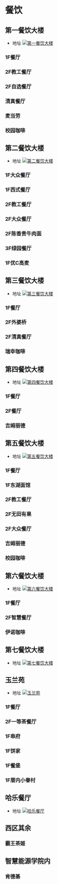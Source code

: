 # 餐饮

## 第一餐饮大楼
- 地址
[![第一餐饮大楼](./image/canteen1Location.png)](https://surl.amap.com/4xEsVev1keLz)
### 1F餐厅
### 2F教工餐厅
### 2F自选餐厅
### 清真餐厅
### 麦当劳
### 校园咖啡
## 第二餐饮大楼
- 地址
[![第二餐饮大楼](./image/canteen2Location.png)](https://surl.amap.com/27O5Bh9437L)
### 1F大众餐厅
### 1F西式餐厅
### 2F教工餐厅
### 2F大众餐厅
### 2F陈香贵牛肉面
### 3F绿园餐厅
### 1F优C高麦
## 第三餐饮大楼
- 地址
[![第三餐饮大楼](./image/canteen3Location.png)](https://surl.amap.com/nBLxK5Xmb2T)
### 1F餐厅
### 2F外婆桥
### 2F清真餐厅
### 瑞幸咖啡
## 第四餐饮大楼
- 地址
[![第四餐饮大楼](./image/canteen4Location.png)](https://surl.amap.com/nG123i944Ha)
### 1F餐厅
### 2F餐厅
### 吉姆丽德
## 第五餐饮大楼
- 地址
[![第五餐饮大楼](./image/canteen5Location.png)](https://surl.amap.com/ljNF2sgRd9G)
### 1F餐厅
### 1F东湖面馆
### 2F教工餐厅
### 2F无田有果
### 2F大众餐厅
### 吉姆丽德
### 校园咖啡
## 第六餐饮大楼
- 地址
[![第六餐饮大楼](./image/canteen6Location.png)](https://surl.amap.com/lrLhV3yKcuB)
### 1F餐厅
### 2F智慧餐厅
### 伊诺咖啡
## 第七餐饮大楼
- 地址
[![第七餐饮大楼](./image/canteen7Location.png)](https://surl.amap.com/lssCYlO1ogws)

## 玉兰苑
- 地址
[![玉兰苑](./image/yulanLocation.png)](https://surl.amap.com/Wpna1n2a3S)
### 1F餐厅
### 2F一等茶餐厅
### 1F串府
### 1F饼家
### 1F餐堡
### 1F厝内小眷村
## 哈乐餐厅
- 地址
[![哈乐餐厅](./image/haleLocation.png)](https://surl.amap.com/quqeydPn7Cf)

## 西区其余
### 霸王茶姬

## 智慧能源学院内
### 肯德基
